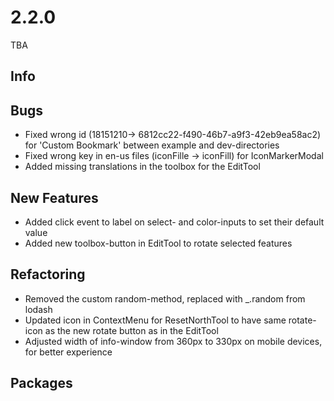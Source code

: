 # 2.2.0
TBA

## Info


## Bugs
- Fixed wrong id (18151210-> 6812cc22-f490-46b7-a9f3-42eb9ea58ac2) for 'Custom Bookmark' between example and dev-directories
- Fixed wrong key in en-us files (iconFille -> iconFill) for IconMarkerModal
- Added missing translations in the toolbox for the EditTool

## New Features
- Added click event to label on select- and color-inputs to set their default value
- Added new toolbox-button in EditTool to rotate selected features

## Refactoring
- Removed the custom random-method, replaced with _.random from lodash
- Updated icon in ContextMenu for ResetNorthTool to have same rotate-icon as the new rotate button as in the EditTool
- Adjusted width of info-window from 360px to 330px on mobile devices, for better experience

## Packages
